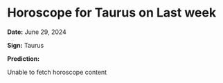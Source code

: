 # Horoscope for Taurus on Last week

**Date:** June 29, 2024

**Sign:** Taurus

**Prediction:**

Unable to fetch horoscope content
